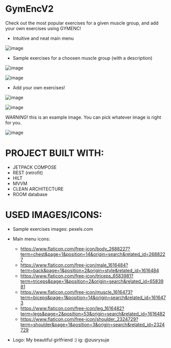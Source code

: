 # GymEncV2
Check out the most popular exercises for a given muscle group, and add your own exercises using GYMENC!
  - Intuitive and neat main menu

![image](https://user-images.githubusercontent.com/83213476/210630810-7e394d61-9578-4457-b0b5-defa0211d55d.png)

  - Sample exercises for a choosen muscle group (with a description)

![image](https://user-images.githubusercontent.com/83213476/210630994-a7f222f0-3abe-4216-b69c-6cee7a8bbb0b.png)

![image](https://user-images.githubusercontent.com/83213476/210631232-b395913a-216a-43c8-ad8a-6287f048d32a.png)

  - Add your own exercises!
  
![image](https://user-images.githubusercontent.com/83213476/210631485-27272fb1-2fa0-4012-9fa0-7ff2b7f70b72.png)

![image](https://user-images.githubusercontent.com/83213476/210631976-2e90ab02-4f4c-4e54-ae2a-0102df3f007b.png)

*WARNING!* this is an example image. You can pick whatever image is right for you.

![image](https://user-images.githubusercontent.com/83213476/210632063-fdcc6697-8a3f-46fd-9dc3-f7664ccd3b61.png)

# PROJECT BUILT WITH:
  - JETPACK COMPOSE
  - REST (retrofit)
  - HILT
  - MVVM
  - CLEAN ARCHITECTURE
  - ROOM database
  
# USED IMAGES/ICONS: 
  - Sample exercises images: pexels.com
  - Main menu icons:
    - https://www.flaticon.com/free-icon/body_2688227?term=chest&page=1&position=14&origin=search&related_id=2688227
    - https://www.flaticon.com/free-icon/male_1616484?term=back&page=1&position=2&origin=style&related_id=1616484
    - https://www.flaticon.com/free-icon/triceps_6583981?term=triceps&page=1&position=2&origin=search&related_id=6583981
    - https://www.flaticon.com/free-icon/muscle_1616473?term=biceps&page=1&position=14&origin=search&related_id=1616473
    - https://www.flaticon.com/free-icon/leg_1616482?term=legs&page=2&position=53&origin=search&related_id=1616482
    - https://www.flaticon.com/free-icon/shoulder_2324729?term=shoulder&page=1&position=3&origin=search&related_id=2324729
    
  - Logo: My beautiful girlfriend :)
    ig: @zusrysuje


